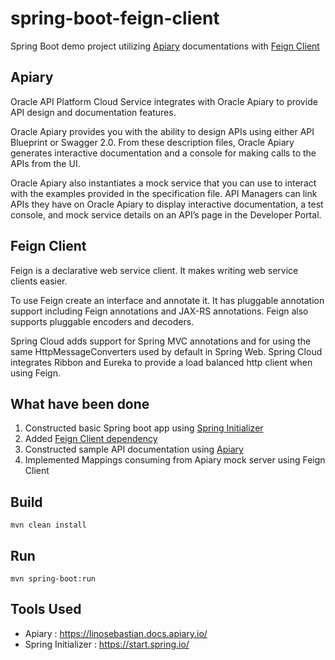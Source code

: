 # spring-boot-feign-client
Spring Boot demo project utilizing [Apiary](https://apiary.io/) documentations with [Feign Client](https://cloud.spring.io/spring-cloud-netflix/multi/multi_spring-cloud-feign.html)

## Apiary
Oracle API Platform Cloud Service integrates with Oracle Apiary to provide API design and documentation features.

Oracle Apiary provides you with the ability to design APIs using either API Blueprint or Swagger 2.0. From these description files, Oracle Apiary generates interactive documentation and a console for making calls to the APIs from the UI.

Oracle Apiary also instantiates a mock service that you can use to interact with the examples provided in the specification file. API Managers can link APIs they have on Oracle Apiary to display interactive documentation, a test console, and mock service details on an API’s page in the Developer Portal.

## Feign Client
Feign is a declarative web service client. It makes writing web service clients easier.

To use Feign create an interface and annotate it. It has pluggable annotation support including Feign annotations and JAX-RS annotations. Feign also supports pluggable encoders and decoders.

Spring Cloud adds support for Spring MVC annotations and for using the same HttpMessageConverters used by default in Spring Web. Spring Cloud integrates Ribbon and Eureka to provide a load balanced http client when using Feign.

## What have been done
1. Constructed basic Spring boot app using [Spring Initializer](https://start.spring.io/)
2. Added [Feign Client dependency](https://mvnrepository.com/artifact/org.springframework.cloud/spring-cloud-starter-feign)
3. Constructed sample API documentation using [Apiary](https://apiary.io/)
4. Implemented Mappings consuming from Apiary mock server using Feign Client

## Build
```
mvn clean install
```

## Run
```
mvn spring-boot:run
```

## Tools Used
- Apiary : https://linosebastian.docs.apiary.io/
- Spring Initializer : https://start.spring.io/
